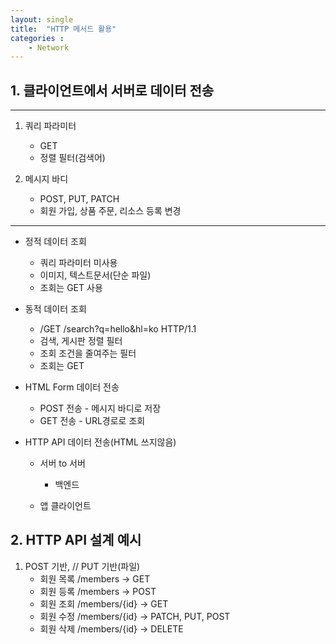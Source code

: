 ```yaml
---
layout: single
title:  "HTTP 메서드 활용"
categories : 
    - Network
---
```


## 1. 클라이언트에서 서버로 데이터 전송

---

 1. 쿼리 파라미터
    - GET 
    - 정렬 필터(검색어) 

 2. 메시지 바디
    - POST, PUT, PATCH
    - 회원 가입, 상품 주문, 리소스 등록 변경

---

 - 정적 데이터 조회
     - 쿼리 파라미터 미사용
     - 이미지, 텍스트문서(단순 파일)
     - 조회는 GET 사용

 - 동적 데이터 조회
   - /GET /search?q=hello&hl=ko HTTP/1.1 
   - 검색, 게시판 정렬 필터
   - 조회 조건을 줄여주는 필터
   - 조회는 GET
 
 - HTML Form 데이터 전송
   - POST 전송 - 메시지 바디로 저장
   - GET 전송 - URL경로로 조회

 - HTTP API 데이터 전송(HTML 쓰지않음)
   - 서버 to 서버
     - 백엔드

   - 앱 클라이언트 

## 2. HTTP API 설계 예시
  
  1. POST 기반, // PUT 기반(파일)
     - 회원 목록 /members -> GET
     - 회원 등록 /members -> POST
     - 회원 조회 /members/{id} -> GET
     - 회원 수정 /members/{id} -> PATCH, PUT, POST
     - 회원 삭제 /members/{id} -> DELETE

